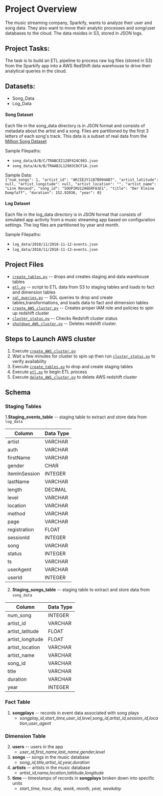 # Project Overview
The music streaming company, Sparkify, wants to analyze their user and song data. They also want to move their analytic processes and song/user databases to the cloud. The data resides in S3, stored in JSON logs. 

## Project Tasks: 
The task is to build an ETL pipeline to process raw log files (stored in S3) from the Sparkify app into a AWS RedShift data warehouse to drive their analytical queries in the cloud. 


## Datasets:
* Song_Data
* Log_Data

#### Song Dataset
Each file in the song_data directory is in JSON format and consists of metadata about the artist and a song. Files are partitioned by the first 3 letters of each song's track.
This data is a subset of real data from the [Million Song Dataset](https://labrosa.ee.columbia.edu/millionsong/) <br>

Sample Filepaths: 
  * `song_data/A/B/C/TRABCEI128F424C983.json`
  * `song_data/A/A/B/TRAABJL12903CDCF1A.json`
           
Sample Data:<br>
`{"num_songs": 1, "artist_id": "ARJIE2Y1187B994AB7", "artist_latitude": null, "artist_longitude": null, "artist_location": "", "artist_name": "Line Renaud", "song_id": "SOUPIRU12A6D4FA1E1", "title": "Der Kleine Dompfaff", "duration": 152.92036, "year": 0}`

#### Log Dataset 
Each file in the log_data directory is in JSON format that consists of simulated app activity from a music streaming app based on configuration settings. The log files are partitioned by year and month. 

Sample Filepaths: 
* `log_data/2018/11/2018-11-12-events.json`
* `log_data/2018/11/2018-11-13-events.json`

## Project Files
* [`create_tables.py`](C:\Users\techm\Courses\Data_Engineer_NanoDegree\2-AWS_DataWarehouse\P3_AWSredshift\create_tables.py) -- drops and creates staging and data warehouse tables
* [`etl.py`](C:\Users\techm\Courses\Data_Engineer_NanoDegree\2-AWS_DataWarehouse\P3_AWSredshift\etl.py) -- script to ETL data from S3 to staging tables and loads to fact and dimension tables
* [`sql_queries.py`](C:\Users\techm\Courses\Data_Engineer_NanoDegree\2-AWS_DataWarehouse\P3_AWSredshift\sql_queries.py) -- SQL queries to drop and create tables,transformations, and loads data to fact and dimension tables  
* [`create_AWS_cluster.py`](C:\Users\techm\Courses\Data_Engineer_NanoDegree\2-AWS_DataWarehouse\P3_AWSredshift\create_AWS_cluster.py) -- Creates proper IAM role and policies to spin up redshift cluster 
* [`cluster_status.py`](C:\Users\techm\Courses\Data_Engineer_NanoDegree\2-AWS_DataWarehouse\P3_AWSredshift\cluster_status.py) -- Checks Redshift cluster status
* [`shutdown_AWS_cluster.py`](C:\Users\techm\Courses\Data_Engineer_NanoDegree\2-AWS_DataWarehouse\P3_AWSredshift\delete_cluster.py) -- Deletes redshift cluster.
        
## Steps to Launch AWS cluster
1. Execute [`create_AWS_cluster.py`](C:\Users\techm\Courses\Data_Engineer_NanoDegree\2-AWS_DataWarehouse\P3_AWSredshift\create_AWS_cluster.py)
2. Wait a few minutes for cluster to spin up then run [`cluster_status.py`](C:\Users\techm\Courses\Data_Engineer_NanoDegree\2-AWS_DataWarehouse\P3_AWSredshift\cluster_status.py) to verify availability
3. Execute [`create_tables.py`](C:\Users\techm\Courses\Data_Engineer_NanoDegree\2-AWS_DataWarehouse\P3_AWSredshift\create_tables.py) to drop and create staging tables
4. Execute [`etl.py`](C:\Users\techm\Courses\Data_Engineer_NanoDegree\2-AWS_DataWarehouse\P3_AWSredshift\etl.py) to begin ETL process
5. Execute [`delete_AWS_cluster.py`](C:\Users\techm\Courses\Data_Engineer_NanoDegree\2-AWS_DataWarehouse\P3_AWSredshift\delete_cluster.py) to delete AWS redshift cluster

## Schema 

### Staging Tables
1.**Staging_events_table** -- staging table to extract and store data from `log_data` <br>

| Column | Data Type | 
|-------|-------|
|artist| VARCHAR| 
| auth | VARCHAR 
| firstName | VARCHAR 
| gender | CHAR
| itemInSession | INTEGER
| lastName| VARCHAR
| length | DECIMAL
| level | VARCHAR
| location | VARCHAR
| method | VARCHAR
| page| VARCHAR
| registration | FLOAT
| sessionId | INTEGER
| song | VARCHAR
| status | INTEGER
| ts | VARCHAR
| userAgent | VARCHAR
| userId | INTEGER

2. **Staging_songs_table** -- staging table to extract and store data from `song_data`<br>

| Column | Data Type | 
|-------|-------|
| num_song | INTEGER
| artist_id | VARCHAR
| artist_latitude | FLOAT
| artist_longitude | FLOAT
| artist_location | VARCHAR
| artist_name | VARCHAR
| song_id | VARCHAR
| title | VARCHAR
| duration | VARCHAR
| year | INTEGER


### Fact Table
1. **songplays** -- records in event data associated with song plays
   - *songplay_id,start_time,user_id,level,song_id,artist_id,session_id,location,user_agent*

### Dimension Table
2. **users** -- users in the app 
    - *user_id,first_name,last_name,gender,level*
3. **songs** -- songs in the music database
    - *song_id,title,artist_id,year,duration*
4. **artists** -- artists in the music database
    - *artist_id,name,location,lattitude,longitude*
5. **time** -- timestamps of records in **songplays** broken down into specific units
    - *start_time, hour, day, week, month, year, weekday*
  

